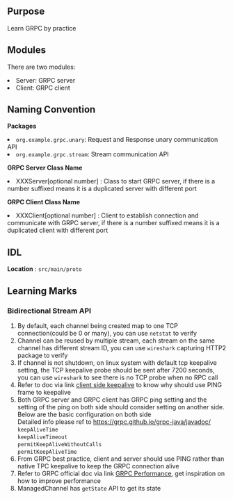 ## Purpose
Learn GRPC by practice
## Modules
There are two modules:
<li>Server: GRPC server</li>
<li>Client: GRPC client</li>

## Naming Convention
<b>Packages</b>
<li><code>org.example.grpc.unary</code>: Request and Response unary communication API</li>
<li><code>org.example.grpc.stream</code>: Stream communication API</li>

<b>GRPC Server Class Name</b>
<li>XXXServer[optional number] : Class to start GRPC server, if there is a number suffixed means it is a duplicated server with different port</li>

<b>GRPC Client Class Name</b>
<li>XXXClient[optional number] : Client to establish connection and communicate with GRPC server, if there is a number suffixed means it is a duplicated client with different port</li>

## IDL
<b>Location</b> : <code>src/main/proto</code>

## Learning Marks
### Bidirectional Stream API
1. By default, each channel being created map to one TCP connection(could be 0 or many), you can use <code>netstat</code> to verify
2. Channel can be reused by multiple stream, each stream on the same channel has different stream ID, you can use <code>wireshark</code> capturing HTTP2 package to verify
3. If channel is not shutdown, on linux system with default tcp keepalive setting, the TCP keepalive probe should be sent after 7200 seconds, you can use <code>wireshark</code> to see there is no TCP probe when no RPC call
4. Refer to doc via link <a href="https://github.com/grpc/proposal/blob/master/A8-client-side-keepalive.md">client side keepalive</a> to know why should use PING frame to keepalive
5. Both GRPC server and GRPC client has GRPC ping setting and the setting of the ping on both side should consider setting on another side. Below are the basic configuration on both side<br>
      Detailed info please ref to https://grpc.github.io/grpc-java/javadoc/<br>
      <code>keepAliveTime</code> <br>
      <code>keepAliveTimeout</code> <br>
      <code>permitKeepAliveWithoutCalls</code> <br>
      <code>permitKeepAliveTime</code> <br>
6. From GRPC best practice, client and server should use PING rather than native TPC keepalive to keep the GRPC connection alive  
7. Refer to GRPC official doc via link <a href="https://grpc.io/docs/guides/performance/">GRPC Performance</a>, get inspiration on how to improve performance 
8. ManagedChannel has <code>getState</code> API to get its state

